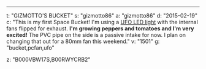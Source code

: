 ---
t: "GIZMOTTO'S BUCKET"
s: "gizmotto86"
a: "gizmotto86"
d: "2015-02-19"
c: "This is my first Space Bucket! I'm using a <a href='https://amzn.to/36NO5zr'>UFO LED light</a> with the internal fans flipped for exhaust. <strong>I'm growing peppers and tomatoes and I'm very excited! </strong>The PVC pipe on the side is a passive intake for now. I plan on changing that out for a 80mm fan this weekend."
v: "1501"
g: "bucket,pcfan,ufo"

z: "B000VBW17S,B00RWYCRB2"
